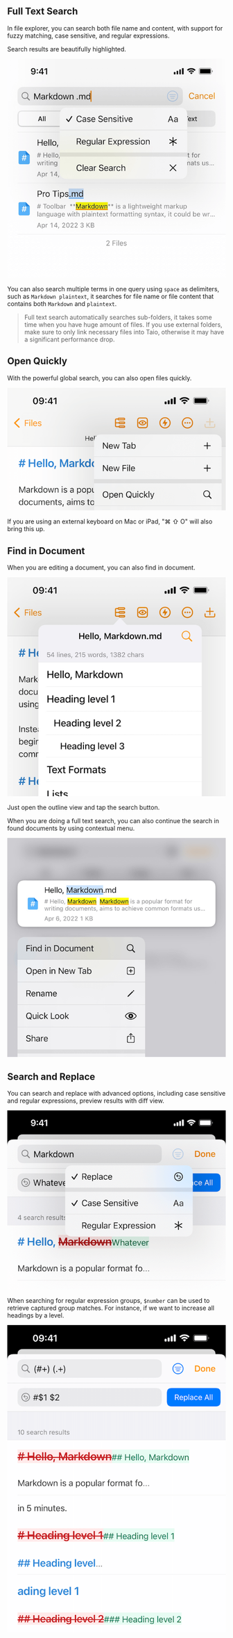 ## Full Text Search

In file explorer, you can search both file name and content, with support for fuzzy matching, case sensitive, and regular expressions.

Search results are beautifully highlighted.

<img class="bordered_img" src="../editor/assets/IMG_6.png" />

You can also search multiple terms in one query using `space` as delimiters, such as `Markdown plaintext`, it searches for file name or file content that contains both `Markdown` and `plaintext`.

> Full text search automatically searches sub-folders, it takes some time when you have huge amount of files. If you use external folders, make sure to only link necessary files into Taio, otherwise it may have a significant performance drop.

## Open Quickly

With the powerful global search, you can also open files quickly.

<img class="bordered_img" src="../editor/assets/IMG_9.png" />

If you are using an external keyboard on Mac or iPad, "⌘ ⇧ O" will also bring this up.

## Find in Document

When you are editing a document, you can also find in document.

<img class="bordered_img" src="../editor/assets/IMG_7.png" />

Just open the outline view and tap the search button.

When you are doing a full text search, you can also continue the search in found documents by using contextual menu.

<img class="bordered_img" src="../editor/assets/IMG_8.png" />

## Search and Replace

You can search and replace with advanced options, including case sensitive and regular expressions, preview results with diff view.

<img class="bordered_img" src="../editor/assets/IMG_10.png" />

When searching for regular expression groups, `$number` can be used to retrieve captured group matches. For instance, if we want to increase all headings by a level.

<img class="bordered_img" src="../editor/assets/IMG_11.png" />